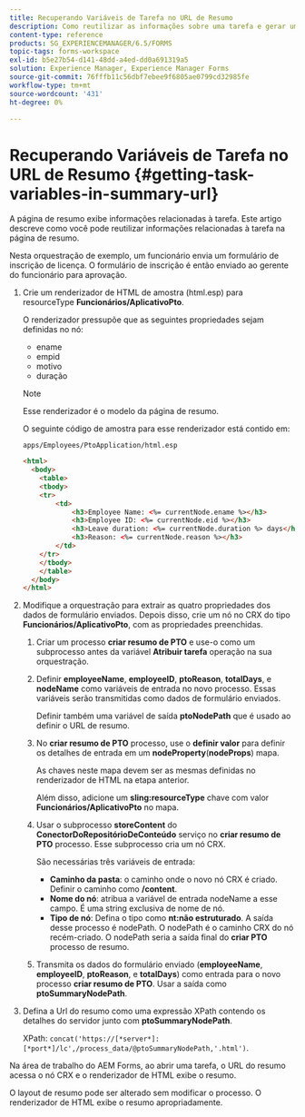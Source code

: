 ```yaml
---
title: Recuperando Variáveis de Tarefa no URL de Resumo
description: Como reutilizar as informações sobre uma tarefa e gerar um URL de resumo para resumir ou descrever uma tarefa.
content-type: reference
products: SG_EXPERIENCEMANAGER/6.5/FORMS
topic-tags: forms-workspace
exl-id: b5e27b54-d141-48dd-a4ed-dd0a691319a5
solution: Experience Manager, Experience Manager Forms
source-git-commit: 76fffb11c56dbf7ebee9f6805ae0799cd32985fe
workflow-type: tm+mt
source-wordcount: '431'
ht-degree: 0%

---
```


# Recuperando Variáveis de Tarefa no URL de Resumo {#getting-task-variables-in-summary-url}

A página de resumo exibe informações relacionadas à tarefa. Este artigo descreve como você pode reutilizar informações relacionadas à tarefa na página de resumo.

Nesta orquestração de exemplo, um funcionário envia um formulário de inscrição de licença. O formulário de inscrição é então enviado ao gerente do funcionário para aprovação.

1. Crie um renderizador de HTML de amostra (html.esp) para resourceType **Funcionários/AplicativoPto**.

   O renderizador pressupõe que as seguintes propriedades sejam definidas no nó:

   * ename
   * empid
   * motivo
   * duração

   >[!NOTE]
   >
   >Esse renderizador é o modelo da página de resumo.

   O seguinte código de amostra para esse renderizador está contido em:

   `apps/Employees/PtoApplication/html.esp`

   ```html
   <html>
     <body>
       <table>
       <tbody>
       <tr>
           <td>
               <h3>Employee Name: <%= currentNode.ename %></h3>
               <h3>Employee ID: <%= currentNode.eid %></h3>
               <h3>Leave duration: <%= currentNode.duration %> days</h3>
               <h3>Reason: <%= currentNode.reason %></h3>
           </td>
       </tr>
       </tbody>
       </table>
     </body>
   </html>
   ```

1. Modifique a orquestração para extrair as quatro propriedades dos dados de formulário enviados. Depois disso, crie um nó no CRX do tipo **Funcionários/AplicativoPto**, com as propriedades preenchidas.

   1. Criar um processo **criar resumo de PTO** e use-o como um subprocesso antes da variável **Atribuir tarefa** operação na sua orquestração.
   1. Definir **employeeName**, **employeeID**, **ptoReason**, **totalDays**, e **nodeName** como variáveis de entrada no novo processo. Essas variáveis serão transmitidas como dados de formulário enviados.

      Definir também uma variável de saída **ptoNodePath** que é usado ao definir o URL de resumo.

   1. No **criar resumo de PTO** processo, use o **definir valor** para definir os detalhes de entrada em um **nodeProperty**(**nodeProps**) mapa.

      As chaves neste mapa devem ser as mesmas definidas no renderizador de HTML na etapa anterior.

      Além disso, adicione um **sling:resourceType** chave com valor **Funcionários/AplicativoPto** no mapa.

   1. Usar o subprocesso **storeContent** do **ConectorDoRepositórioDeConteúdo** serviço no **criar resumo de PTO** processo. Esse subprocesso cria um nó CRX.

      São necessárias três variáveis de entrada:

      * **Caminho da pasta**: o caminho onde o novo nó CRX é criado. Definir o caminho como **/content**.
      * **Nome do nó**: atribua a variável de entrada nodeName a esse campo. É uma string exclusiva de nome de nó.
      * **Tipo de nó**: Defina o tipo como **nt:não estruturado**. A saída desse processo é nodePath. O nodePath é o caminho CRX do nó recém-criado. O nodePath seria a saída final do **criar PTO** processo de resumo.

   1. Transmita os dados do formulário enviado (**employeeName**, **employeeID**, **ptoReason**, e **totalDays**) como entrada para o novo processo **criar resumo de PTO**. Usar a saída como **ptoSummaryNodePath**.

1. Defina a Url do resumo como uma expressão XPath contendo os detalhes do servidor junto com **ptoSummaryNodePath**.

   XPath: `concat('https://[*server*]:[*port*]/lc',/process_data/@ptoSummaryNodePath,'.html')`.

Na área de trabalho do AEM Forms, ao abrir uma tarefa, o URL do resumo acessa o nó CRX e o renderizador de HTML exibe o resumo.

O layout de resumo pode ser alterado sem modificar o processo. O renderizador de HTML exibe o resumo apropriadamente.
